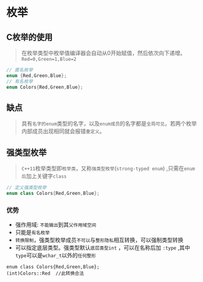 # 枚举

## C枚举的使用

> 在枚举类型中枚举值编译器会自动从0开始赋值，然后依次向下递增。`Red=0,Green=1,Blue=2`

```c
// 匿名枚举
enum {Red,Green,Blue};
// 有名枚举
enum Colors{Red,Green,Blue};
```

## 缺点

> 具有`名字的enum`类型的名字，以及`enum成员`的名字都是`全局可见`，若两个枚举内部成员出现相同就会报错`重定义`。



## 强类型枚举

> `C++11`枚举类型即`枚举类`，又称`强类型枚举`(`strong-typed enum`) ,只需在`enum后`加上关键字`class`

```cpp
// 定义强类型枚举
enum class Colors{Red,Green,Blue};
```

### 优势

* 强作用域: `不能输出`到其`父作用域空间`
* 只能是`有名枚举`
* `转换限制`，强类型枚举成员`不可以`与`整形隐私`相互转换，可以强制类型转换
* 可以指定底层类型。强类型默认`底层类型int` ，可以在名称后加 `:type` ,其中`type`可以是`wchar_t`以外的`任何整形`

```cpC
enum class Colors{Red,Green,Blue};
(int)Colors::Red  //此转换合法
```

